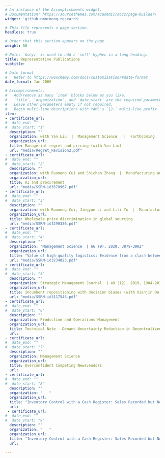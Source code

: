 ```yaml
---
# An instance of the Accomplishments widget.
# Documentation: https://sourcethemes.com/academic/docs/page-builder/
widget: 'github.omormeng.research'

# This file represents a page section.
headless: true

# Order that this section appears on the page.
weight: 50

# Note: `&shy;` is used to add a 'soft' hyphen in a long heading.
title: Representative Publications
subtitle:

# Date format
#   Refer to https://wowchemy.com/docs/customization/#date-format
date_format: Jan 2006

# Accomplishments.
#   Add/remove as many `item` blocks below as you like.
#   `title`, `organization`, and `date_start` are the required parameters.
#   Leave other parameters empty if not required.
#   Begin multi-line descriptions with YAML's `|2-` multi-line prefix.
item:
- certificate_url: 
#  date_end: ""
#  date_start: "1"
  description: ""
  organization: with Yan Liu  |  Management Science   |  Forthcoming
  organization_url: 
  title: Managerial regret and pricing (with Yan Liu)
  url: "media/Regret_Revision2.pdf"
- certificate_url: 
#  date_end: ""
#  date_start: "2"
  description: ""
  organization: with Ruomeng Cui and Shichen Zhang  |  Manufacturing and Service Operations Management   | Forthcoming
  organization_url: 
  title: AI and procurement
  url: "media/SSRN-id3570967.pdf"
- certificate_url: 
#  date_end: ""
#  date_start: "3"
  description: ""
  organization: with Ruomeng Cui, Jingyun Li and Lili Yu  |  Manufacturing and Service Operations Management  | Forthcoming
  organization_url: 
  title: Wholesale price discrimination in global sourcing
  url: "media/SSRN-id3290336.pdf"
- certificate_url:
#  date_end: ""
#  date_start: "4"
  description: ""
  organization: "Management Science  | 66 (9), 2020, 3879-3902"
  organization_url: 
  title: "Value of high-quality logistics: Evidence from a clash between SF Express and Alibaba (with Ruomeng Cui and Qiang Li)"
  url: "media/SSRN-id3234023.pdf"
- certificate_url: 
#  date_end: ""
#  date_start: "5"
  description: ""
  organization: Strategic Management Journal  | 40 (12), 2019, 1984-2010
  organization_url: 
  title: Incumbent repositioning with decision biases (with Xianjin Du and Brian Wu)
  url: "media/SSRN-id3117545.pdf"
- certificate_url: 
#  date_end: ""
#  date_start: "6"
  description: ""
  organization: Production and Operations Management
  organization_url: 
  title: Technical Note - Demand Uncertainty Reduction in Decentralized Supply Chains
  url: 
- certificate_url: 
#  date_end: ""
#  date_start: "7"
  description: ""
  organization: Management Science
  organization_url: 
  title: Overconfident Competing Newsvendors
  url:  
- certificate_url: 
#  date_end: ""
#  date_start: "8"
  description: ""
  organization: "   "
  organization_url: 
  title: "Inventory Control with a Cash Register: Sales Recorded but Not Demand or Shrinkage"
  url:  
 - certificate_url: 
#  date_end: ""
#  date_start: "9"
  description: ""
  organization: "   "
  organization_url: 
  title: "Inventory Control with a Cash Register: Sales Recorded but Not Demand or Shrinkage"
  url:  
  
---
```


